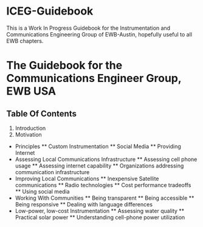 # ICEG-Guidebook
This is a Work In Progress Guidebook for the Instrumentation and Communications Engineering Group of EWB-Austin, hopefully useful to all EWB chapters.


# The Guidebook for the Communications Engineer Group, EWB USA

## Table Of Contents

1. Introduction
  1. Motivation
* Principles
** Custom Instrumentation
** Social Media
** Providing Internet
* Assessing Local Communications Infrastructure
** Assessing cell phone usage
** Assessing internet capability
** Organizations addressing communication infrastructure
* Improving Local Communications
** Inexpensive Satellite communications
** Radio technologies
** Cost performance tradeoffs
** Using social media
* Working With Communities
** Being transparent
** Being accessible
** Being responsive
** Dealing with language differences
* Low-power, low-cost Instrumentation
** Assessing water quality
** Practical solar power
** Understanding cell-phone power utilization

